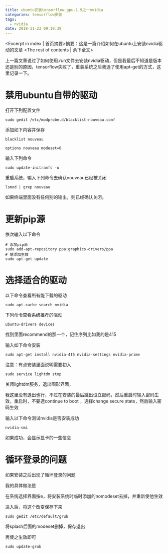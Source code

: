 ```yaml
---
title: ubuntu安装tensorflow_gpu-1.9之一nvidia
categories: tensorflow安装
tags:
  - nvidia
date: 2018-11-23 09:19:39
---
```

<Excerpt in index | 首页摘要>摘要：这是一篇介绍如何在ubuntu上安装nvidia驱动的文章<!-- more -->
<The rest of contents | 余下全文>

上一篇文章说过了如何使用.run文件去安装nvidia驱动，但是我最后不知道是版本还是别的原因，tensorflow失败了，重装系统之后我选了使用apt-get的方式，这里记录一下。

# **禁用ubuntu自带的驱动**

打开下列配置文件

```
sudo gedit /etc/modprobe.d/blacklist-nouveau.conf 
```

添加如下内容并保存

```
blacklist nouveau               

options nouveau modeset=0 
```

输入下列命令

```
sudo update-initramfs -u 
```

重启系统，输入下列命令去确认nouveau已经被关闭

```
lsmod | grep nouveau 
```

如果终端里面没有任何别的输出，则已经确认关闭。



# **更新pip源**

依次输入以下命令

```
# 添加pip源
sudo add-apt-repository ppa:graphics-drivers/ppa 
# 使添加生效
sudo apt-get update 
```

# **选择适合的驱动**

以下命令查看所有能下载的驱动

```
sudo apt-cache search nvidia 
```

下列命令查看系统推荐的驱动

```
ubuntu-drivers devices 
```

找到里面recommend的那一个，记住序列比如我的是415

输入如下命令安装

```
sudo apt-get install nvidia-415 nvidia-settings nvidia-prime
```

 

注意：有点安装里面说明需要初入

```
sudo service lightdm stop
```

关闭lightdm服务，退出图形界面，

我这里没有退出也行，不过在安装的最后跳出设立密码，然后重启时输入密码生效，重启时，不要选continue to boot ，选择change secure state，然后输入密码生效

输入以下命令测试nvidia是否安装成功

```
nvidia-smi 
```

如果成功，会显示显卡的一些信息

# **循环登录的问题**

如果安装之后出现了循环登录的问题

我的具体做法是

在系统选择界面按e，将安装系统时临时添加的nomodeset去掉，并重新使他生效

进入后，将这个改变保存下来

```
sudo gedit /etc/default/grub
```

将splash后面的modeset删掉，保存退出

再使之生效即可

```
sudo update-grub
```


